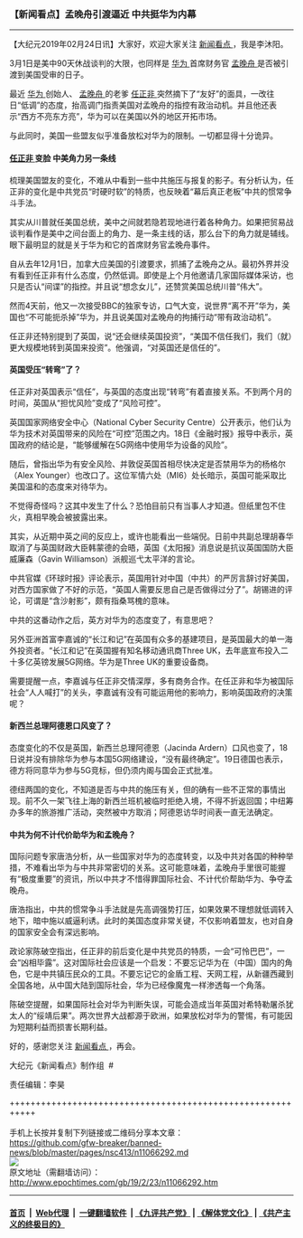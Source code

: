 ### 【新闻看点】孟晚舟引渡逼近 中共挺华为内幕
------------------------

<p>
 【大纪元2019年02月24日讯】大家好，欢迎大家关注
 <a href="http://www.epochtimes.com/gb/tag/%E6%96%B0%E9%97%BB%E7%9C%8B%E7%82%B9.html">
  新闻看点
 </a>
 ，我是李沐阳。
</p>
<p>
 3月1日是美中90天休战谈判的大限，也同样是
 <a href="http://www.epochtimes.com/gb/tag/%E5%8D%8E%E4%B8%BA.html">
  华为
 </a>
 首席财务官
 <a href="http://www.epochtimes.com/gb/tag/%E5%AD%9F%E6%99%9A%E8%88%9F.html">
  孟晚舟
 </a>
 是否被引渡到美国受审的日子。
</p>
<p>
 最近
 <a href="http://www.epochtimes.com/gb/tag/%E5%8D%8E%E4%B8%BA.html">
  华为
 </a>
 创始人、
 <a href="http://www.epochtimes.com/gb/tag/%E5%AD%9F%E6%99%9A%E8%88%9F.html">
  孟晚舟
 </a>
 的老爹
 <a href="http://www.epochtimes.com/gb/tag/%E4%BB%BB%E6%AD%A3%E9%9D%9E.html">
  任正非
 </a>
 突然摘下了“友好”的面具，一改往日“低调”的态度，抬高调门指责美国对孟晚舟的指控有政治动机。并且他还表示“西方不亮东方亮”，华为可以在美国以外的地区开拓市场。
</p>
<p>
 与此同时，美国一些盟友似乎准备放松对华为的限制。一切都显得十分诡异。
</p>
<h4>
 <a href="http://www.epochtimes.com/gb/tag/%E4%BB%BB%E6%AD%A3%E9%9D%9E.html">
  任正非
 </a>
 变脸 中美角力另一条线
</h4>
<p>
 梳理美国盟友的变化，不难从中看到一些中共施压与报复的影子。有分析认为，任正非的变化是中共党员“时硬时软”的特质，也反映着“幕后真正老板”中共的惯常争斗手法。
</p>
<p>
 其实从川普就任美国总统，美中之间就若隐若现地进行着各种角力。如果把贸易战谈判看作是美中之间台面上的角力、是一条主线的话，那么台下的角力就是辅线。眼下最明显的就是关于华为和它的首席财务官孟晚舟事件。
</p>
<p>
 自从去年12月1日，加拿大应美国的引渡要求，抓捕了孟晚舟之从。最初外界并没有看到任正非有什么态度，仍然低调。即使是上个月他邀请几家国际媒体采访，也只是否认“间谍”的指控。并且说“想念女儿”，还赞赏美国总统川普“伟大”。
</p>
<p>
 然而4天前，他又一次接受BBC的独家专访，口气大变，说世界“离不开”华为，美国也“不可能扼杀掉”华为，并且说美国对孟晚舟的拘捕行动“带有政治动机”。
</p>
<p>
 任正非还特别提到了英国，说“还会继续英国投资”，“美国不信任我们，我们（就）更大规模地转到英国来投资”。他强调，“对英国还是信任的”。
</p>
<h4>
 英国受压“转弯”了？
</h4>
<p>
 任正非对英国表示“信任”，与英国的态度出现“转弯”有着直接关系。不到两个月的时间，英国从“担忧风险”变成了“风险可控”。
</p>
<p>
 英国国家网络安全中心（National Cyber Security Centre）公开表示，他们认为华为技术对英国带来的风险在“可控”范围之内。18日《金融时报》报导中表示，英国政府的结论是，“能够缓解在5G网络中使用华为设备的风险”。
</p>
<p>
 随后，曾指出华为有安全风险、并敦促英国首相尽快决定是否禁用华为的杨格尔（Alex Younger）也改口了。这位军情六处（MI6）处长暗示，英国可能采取比美国温和的态度来对待华为。
</p>
<p>
 不觉得奇怪吗？这其中发生了什么？恐怕目前只有当事人才知道。但纸里包不住火，真相早晚会被披露出来。
</p>
<p>
 其实，从近期中英之间的反应上，或许也能看出一些端倪。日前中共副总理胡春华取消了与英国财政大臣韩蒙德的会晤，英国《太阳报》消息说是抗议英国国防大臣威廉森（Gavin Williamson）派舰巡弋太平洋的言论。
</p>
<p>
 中共官媒《环球时报》评论表示，英国用针对中国（中共）的严厉言辞讨好美国，对西方国家做了不好的示范，“英国人需要反思自己是否做得过分了”。胡锡进的评论，可谓是“含沙射影”，颇有指桑骂槐的意味。
</p>
<p>
 中共的这番动作之后，英方对华为的态度变了，有意思吧？
</p>
<p>
 另外亚洲首富李嘉诚的“长江和记”在英国有众多的基建项目，是英国最大的单一海外投资者。“长江和记”在英国握有知名移动通讯商Three UK，去年底宣布投入二十多亿英镑发展5G网络。华为是Three UK的重要设备商。
</p>
<p>
 需要提醒一点，李嘉诚与任正非交情深厚，多有商务合作。在任正非和华为被国际社会“人人喊打”的关头，李嘉诚有没有可能运用他的影响力，影响英国政府的决策呢？
</p>
<h4>
 新西兰总理阿德恩口风变了？
</h4>
<p>
 态度变化的不仅是英国，新西兰总理阿德恩（Jacinda Ardern）口风也变了，18日说并没有排除华为参与本国5G网络建设，“没有最终确定”。19日德国也表示，德方将同意华为参与5G竞标，但仍须内阁与国会正式批准。
</p>
<p>
 德纽两国的变化，不知道是否与中共的施压有关，但的确有一些不正常的事情出现。前不久一架飞往上海的新西兰班机被临时拒绝入境，不得不折返回国；中纽筹办多年的旅游推广活动，突然被中方取消；阿德恩访华时间表一直无法确定。
</p>
<h4>
 中共为何不计代价助华为和孟晚舟？
</h4>
<p>
 国际问题专家唐浩分析，从一些国家对华为的态度转变，以及中共对各国的种种举措，不难看出华为与中共非常密切的关系。这可能意味着，孟晚舟手里很可能握有“极度重要”的资讯，所以中共才不惜得罪国际社会、不计代价帮助华为、争夺孟晚舟。
</p>
<p>
 唐浩指出，中共的惯常争斗手法就是先高调强势打压，如果效果不理想就低调转入地下，暗中施以威逼利诱。此时的美国态度非常关键，不仅影响着盟友，也对自身的国家安全会有深远影响。
</p>
<p>
 政论家陈破空指出，任正非的前后变化是中共党员的特质，一会“可怜巴巴”，一会“凶相毕露”。这对国际社会应该是一个启发：不要忘记华为在（中国）国内的角色，它是中共镇压民众的工具。不要忘记它的金盾工程、天网工程，从新疆西藏到全国各地，从中国大陆到国际社会，华为已经像魔鬼一样渗透每一个角落。
</p>
<p>
 陈破空提醒，如果国际社会对华为判断失误，可能会造成当年英国对希特勒屠杀犹太人的“绥靖后果”。两次世界大战都源于欧洲，如果放松对华为的警惕，有可能因为短期利益而损害长期利益。
</p>
<p>
 好的，感谢您关注
 <a href="http://www.epochtimes.com/gb/tag/%E6%96%B0%E9%97%BB%E7%9C%8B%E7%82%B9.html">
  新闻看点
 </a>
 ，再会。
</p>
<p>
 大纪元《新闻看点》制作组  #
</p>
<p>
 责任编辑：李昊
</p>

+++++++++++++++++++++++++++++++++++++++++++++++++++++++++++<br/><br/>
手机上长按并复制下列链接或二维码分享本文章：<br/>
https://github.com/gfw-breaker/banned-news/blob/master/pages/nsc413/n11066292.md <br/>
<a href='https://github.com/gfw-breaker/banned-news/blob/master/pages/nsc413/n11066292.md'><img src='https://github.com/gfw-breaker/banned-news/blob/master/pages/nsc413/n11066292.md.png'/></a> <br/>
原文地址（需翻墙访问）：http://www.epochtimes.com/gb/19/2/23/n11066292.htm


------------------------
#### [首页](https://github.com/gfw-breaker/banned-news/blob/master/README.md) &nbsp;|&nbsp; [Web代理](https://github.com/labour-camp/helloworld) &nbsp;|&nbsp; [一键翻墙软件](https://github.com/gfw-breaker/nogfw/blob/master/README.md) &nbsp;| [《九评共产党》](https://github.com/gfw-breaker/9ping.md/blob/master/README.md#九评之一评共产党是什么) | [《解体党文化》](https://github.com/gfw-breaker/jtdwh.md/blob/master/README.md) | [《共产主义的终极目的》](https://github.com/gfw-breaker/gczydzjmd.md/blob/master/README.md)

